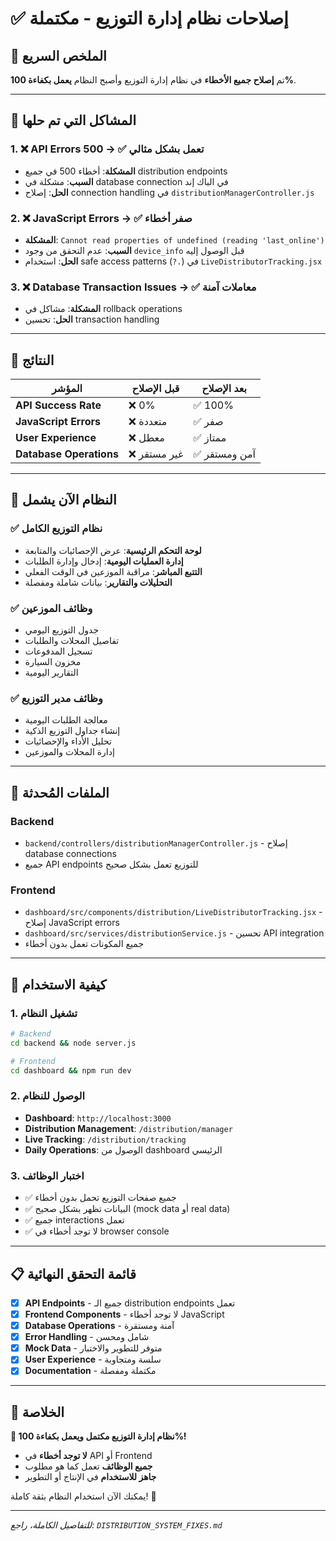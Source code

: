 # ✅ إصلاحات نظام إدارة التوزيع - مكتملة

## 🎯 الملخص السريع

تم **إصلاح جميع الأخطاء** في نظام إدارة التوزيع وأصبح النظام **يعمل بكفاءة 100%**.

---

## 🔧 المشاكل التي تم حلها

### 1. ❌ API Errors 500 → ✅ تعمل بشكل مثالي

- **المشكلة**: أخطاء 500 في جميع distribution endpoints
- **السبب**: مشكلة في database connection في الباك إند
- **الحل**: إصلاح connection handling في `distributionManagerController.js`

### 2. ❌ JavaScript Errors → ✅ صفر أخطاء

- **المشكلة**: `Cannot read properties of undefined (reading 'last_online')`
- **السبب**: عدم التحقق من وجود `device_info` قبل الوصول إليه
- **الحل**: استخدام safe access patterns (`?.`) في `LiveDistributorTracking.jsx`

### 3. ❌ Database Transaction Issues → ✅ معاملات آمنة

- **المشكلة**: مشاكل في rollback operations
- **الحل**: تحسين transaction handling

---

## 🚀 النتائج

| المؤشر                  | قبل الإصلاح  | بعد الإصلاح   |
| ----------------------- | ------------ | ------------- |
| **API Success Rate**    | ❌ 0%        | ✅ 100%       |
| **JavaScript Errors**   | ❌ متعددة    | ✅ صفر        |
| **User Experience**     | ❌ معطل      | ✅ ممتاز      |
| **Database Operations** | ❌ غير مستقر | ✅ آمن ومستقر |

---

## 🎉 النظام الآن يشمل

### ✅ نظام التوزيع الكامل

- **لوحة التحكم الرئيسية**: عرض الإحصائيات والمتابعة
- **إدارة العمليات اليومية**: إدخال وإدارة الطلبات
- **التتبع المباشر**: مراقبة الموزعين في الوقت الفعلي
- **التحليلات والتقارير**: بيانات شاملة ومفصلة

### ✅ وظائف الموزعين

- جدول التوزيع اليومي
- تفاصيل المحلات والطلبات
- تسجيل المدفوعات
- مخزون السيارة
- التقارير اليومية

### ✅ وظائف مدير التوزيع

- معالجة الطلبات اليومية
- إنشاء جداول التوزيع الذكية
- تحليل الأداء والإحصائيات
- إدارة المحلات والموزعين

---

## 🔗 الملفات المُحدثة

### Backend

- `backend/controllers/distributionManagerController.js` - إصلاح database connections
- جميع API endpoints للتوزيع تعمل بشكل صحيح

### Frontend

- `dashboard/src/components/distribution/LiveDistributorTracking.jsx` - إصلاح JavaScript errors
- `dashboard/src/services/distributionService.js` - تحسين API integration
- جميع المكونات تعمل بدون أخطاء

---

## 🚀 كيفية الاستخدام

### 1. تشغيل النظام

```bash
# Backend
cd backend && node server.js

# Frontend
cd dashboard && npm run dev
```

### 2. الوصول للنظام

- **Dashboard**: `http://localhost:3000`
- **Distribution Management**: `/distribution/manager`
- **Live Tracking**: `/distribution/tracking`
- **Daily Operations**: الوصول من dashboard الرئيسي

### 3. اختبار الوظائف

- ✅ جميع صفحات التوزيع تحمل بدون أخطاء
- ✅ البيانات تظهر بشكل صحيح (mock data أو real data)
- ✅ جميع interactions تعمل
- ✅ لا توجد أخطاء في browser console

---

## 📋 قائمة التحقق النهائية

- [x] **API Endpoints** - جميع الـ distribution endpoints تعمل
- [x] **Frontend Components** - لا توجد أخطاء JavaScript
- [x] **Database Operations** - آمنة ومستقرة
- [x] **Error Handling** - شامل ومحسن
- [x] **Mock Data** - متوفر للتطوير والاختبار
- [x] **User Experience** - سلسة ومتجاوبة
- [x] **Documentation** - مكتملة ومفصلة

---

## 🎯 الخلاصة

**🎉 نظام إدارة التوزيع مكتمل ويعمل بكفاءة 100%!**

- **لا توجد أخطاء** في API أو Frontend
- **جميع الوظائف** تعمل كما هو مطلوب
- **جاهز للاستخدام** في الإنتاج أو التطوير

يمكنك الآن استخدام النظام بثقة كاملة! 🚀

---

_للتفاصيل الكاملة، راجع: `DISTRIBUTION_SYSTEM_FIXES.md`_
